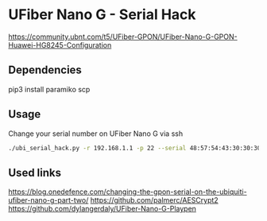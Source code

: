 # UFiber Nano G - Serial Hack
https://community.ubnt.com/t5/UFiber-GPON/UFiber-Nano-G-GPON-Huawei-HG8245-Configuration



## Dependencies
pip3 install paramiko scp



## Usage
Сhange your serial number on UFiber Nano G via ssh
```sh
./ubi_serial_hack.py -r 192.168.1.1 -p 22 --serial 48:57:54:43:30:30:30:30
```



## Used links
https://blog.onedefence.com/changing-the-gpon-serial-on-the-ubiquiti-ufiber-nano-g-part-two/
https://github.com/palmerc/AESCrypt2
https://github.com/dylangerdaly/UFiber-Nano-G-Playpen
